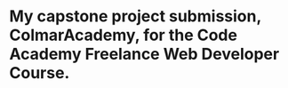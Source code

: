 # My capstone project submission, ColmarAcademy, for the Code Academy Freelance Web Developer Course. 
